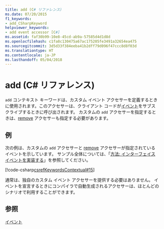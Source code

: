 ```yaml
---
title: add (C# リファレンス)
ms.date: 07/20/2015
f1_keywords:
- add_CSharpKeyword
helpviewer_keywords:
- add event accessor [C#]
ms.assetid: faf30b99-10e8-45cd-ab9a-57585d4d1d8d
ms.openlocfilehash: c1fa8c130475a67ac175205fe3491a32654ea475
ms.sourcegitcommit: 3d5d33f384eeba41b2dff79d096f47ccc8d8f03d
ms.translationtype: HT
ms.contentlocale: ja-JP
ms.lasthandoff: 05/04/2018
---
```

# <a name="add-c-reference"></a>add (C# リファレンス)
`add` コンテキスト キーワードは、カスタム イベント アクセサーを定義するときに使用されます。このアクセサーは、クライアント コードが[イベント](../../../csharp/language-reference/keywords/event.md)をサブスクライブするときに呼び出されます。 カスタムの `add` アクセサーを指定するときは、[remove](../../../csharp/language-reference/keywords/remove.md) アクセサーも指定する必要があります。  
  
## <a name="example"></a>例  
 次の例は、カスタムの `add` アクセサーと [remove](../../../csharp/language-reference/keywords/remove.md) アクセサーが指定されているイベントを示しています。 サンプル全体については、「[方法: インターフェイス イベントを実装する](../../../csharp/programming-guide/events/how-to-implement-interface-events.md)」を参照してください。  
  
 [!code-csharp[csrefKeywordsContextual#15](../../../csharp/language-reference/keywords/codesnippet/CSharp/add_1.cs)]  
  
 通常は、独自のカスタム イベント アクセサーを提供する必要はありません。 イベントを宣言するときにコンパイラで自動生成されるアクセサーは、ほとんどのシナリオで利用することができます。  
  
## <a name="see-also"></a>参照  
 [イベント](../../../csharp/programming-guide/events/index.md)
